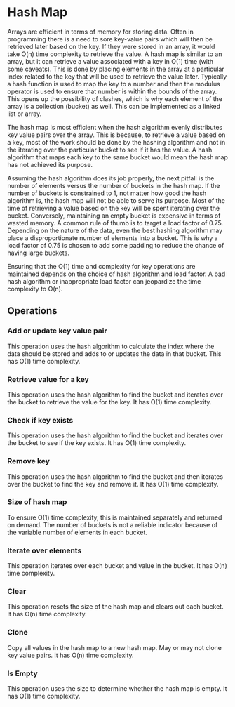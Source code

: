 # Hash Map

Arrays are efficient in terms of memory for storing data. Often in programming there is a need to sore key-value pairs which will then be retrieved later based on the key. If they were stored in an array, it would take O(n) time complexity to retrieve the value. A hash map is similar to an array, but it can retrieve a value associated with a key in O(1) time (with some caveats). This is done by placing elements in the array at a particular index related to the key that will be used to retrieve the value later. Typically a hash function is used to map the key to a number and then the modulus operator is used to ensure that number is within the bounds of the array. This opens up the possibility of clashes, which is why each element of the array is a collection (bucket) as well. This can be implemented as a linked list or array.

The hash map is most efficient when the hash algorithm evenly distributes key value pairs over the array. This is because, to retrieve a value based on a key, most of the work should be done by the hashing algorithm and not in the iterating over the particular bucket to see if it has the value. A hash algorithm that maps each key to the same bucket would mean the hash map has not achieved its purpose.

Assuming the hash algorithm does its job properly, the next pitfall is the number of elements versus the number of buckets in the hash map. If the number of buckets is constrained to 1, not matter how good the hash algorithm is, the hash map will not be able to serve its purpose. Most of the time of retrieving a value based on the key will be spent iterating over the bucket. Conversely, maintaining an empty bucket is expensive in terms of wasted memory. A common rule of thumb is to target a load factor of 0.75. Depending on the nature of the data, even the best hashing algorithm may place a disproportionate number of elements into a bucket. This is why a load factor of 0.75 is chosen to add some padding to reduce the chance of having large buckets.

Ensuring that the O(1) time and complexity for key operations are maintained depends on the choice of hash algorithm and load factor. A bad hash algorithm or inappropriate load factor can jeopardize the time complexity to O(n).

## Operations

### Add or update key value pair

This operation uses the hash algorithm to calculate the index where the data should be stored and adds to or updates the data in that bucket. This has O(1) time complexity.

### Retrieve value for a key

This operation uses the hash algorithm to find the bucket and iterates over the bucket to retrieve the value for the key. It has O(1) time complexity.

### Check if key exists

This operation uses the hash algorithm to find the bucket and iterates over the bucket to see if the key exists. It has O(1) time complexity.

### Remove key

This operation uses the hash algorithm to find the bucket and then iterates over the bucket to find the key and remove it. It has O(1) time complexity.

### Size of hash map

To ensure O(1) time complexity, this is maintained separately and returned on demand. The number of buckets is not a reliable indicator because of the variable number of elements in each bucket.

### Iterate over elements

This operation iterates over each bucket and value in the bucket. It has O(n) time complexity.

### Clear

This operation resets the size of the hash map and clears out each bucket. It has O(n) time complexity.

### Clone

Copy all values in the hash map to a new hash map. May or may not clone key value pairs. It has O(n) time complexity.

### Is Empty

This operation uses the size to determine whether the hash map is empty. It has O(1) time complexity.

